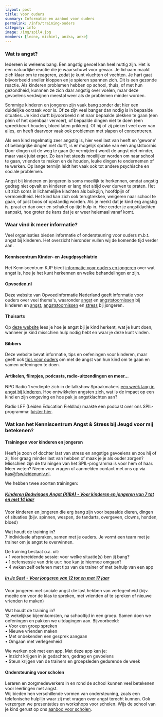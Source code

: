 ```yaml
---
layout: post
title: Voor ouders
summary: Informatie en aanbod voor ouders
permalink: /info/training-ouders
category: info
image: /img/spil4.jpg
members: [leone, michiel, anika, anke]
---
```


### Wat is angst? 

Iedereen is weleens bang. Een angstig gevoel kan heel nuttig zijn. Het is een natuurlijke reactie die je waarschuwt voor gevaar. Je lichaam maakt zich klaar om te reageren, zodat je kunt vluchten of vechten. Je hart gaat bijvoorbeeld sneller kloppen en je spieren spannen zich. Dit is een gezonde reactie. Als kinderen problemen hebben op school, thuis, of met hun gezondheid, kunnnen ze zich daar angstig over voelen, maar deze gevoelens verdwijnen meestal weer als de problemen minder worden.

Sommige kinderen en jongeren zijn vaak bang zonder dat hier een duidelijke oorzaak voor is. Of ze zijn veel banger dan nodig is in bepaalde situaties. Je kind durft bijvoorbeeld niet naar bepaalde plekken te gaan (een plein of het openbaar vervoer), of bepaalde dingen niet te doen (een spreekbeurt houden, bloed laten prikken). Of hij of zij piekert veel over van alles, en heeft daarvoor vaak ook problemen met slapen of concentreren. 

Als een kind regelmatig zeer angstig is, hier veel last van heeft en 'gewone' of belangrijke dingen niet durft, is er mogelijk sprake van een angststoornis. Door dingen uit de weg te gaan (te vermijden) wordt de angst niet minder, maar vaak juist erger. Zo kan het steeds moeilijker worden om naar school te gaan, vrienden te maken en de houden, leuke dingen te ondernemen of te werken. Op lange termijn leidt het vaak ook tot andere psychische en sociale problemen. 

Angst bij kinderen en jongeren is soms moeilijk te herkennen, omdat angstig gedrag niet opvalt en kinderen er lang niet altijd over durven te praten. Het uit zich soms in lichamelijke klachten als buikpijn, hoofdpijn of vermoeidheid. Het kind kan zich ook terugtrekken, weigeren naar school te gaan, of juist boos of opstandig worden. Als je merkt dat je kind erg angstig is, praat er dan over en schakel op tijd hulp in. Hoe eerder je angstklachten aanpakt, hoe groter de kans dat je er weer helemaal vanaf komt. 
<br>


### Waar vind ik meer informatie?

Veel organisaties bieden informatie of ondersteuning voor ouders m.b.t. angst bij kinderen. Het overzicht hieronder vullen wij de komende tijd verder aan. 

#### Kenniscentrum Kinder- en Jeugdpsychiatrie
Het Kenniscentrum KJP biedt [informatie voor ouders en jongeren](https://www.kenniscentrum-kjp.nl/ouders-jongeren/angst/) over wat angst is, hoe je het kunt herkennen en welke behandelingen er zijn. 

#### Opvoeden.nl
Deze website van Opvoedinformatie Nederland geeft informatie voor ouders over veel thema's, waaronder [angst](https://www.opvoeden.nl/angstig-gedrag-476/) en [angststoornissen](https://www.opvoeden.nl/angststoornissen-197/) bij kinderen en [angst](https://www.opvoeden.nl/bang-777/), [angststoornissen](https://www.opvoeden.nl/angststoornissen-1281/) en [stress](https://www.opvoeden.nl/stress-758/) bij jongeren. 

#### Thuisarts
Op [deze website](https://www.thuisarts.nl/angst-bij-kinderen) lees je hoe je angst bij je kind herkent, wat je kunt doen, wanneer je kind misschien hulp nodig hebt en waar je deze kunt vinden.

#### Bibbers 
Deze website bevat informatie, tips en oefeningen voor kinderen, maar geeft ook [tips voor ouders](https://bibbers.nl/voor-volwassenen/) om met de angst van hun kind om te gaan en samen oefeningen te doen. 

#### Artikelen, filmpjes, podcasts, radio-uitzendingen en meer... 
NPO Radio 1 verdiepte zich in de talkshow Spraakmakers [een week lang in angst bij kinderen](https://www.nporadio1.nl/spraakmakers/onderwerpen/71875-2021-02-05-verhalen-van-spraakmakers-angst-bij-kinderen-deel-5). Hoe ontwikkelen angsten zich, wat is de impact op een kind en zijn omgeving en hoe pak je angstklachten aan?
<br>

Radio LEF (Leiden Education Fieldlad) maakte een podcast over ons SPIL-programma: [luister hier](https://open.spotify.com/episode/1woeQZApsmgxbpQtfEQPGZ?si=iIYTHGOHTlGYJw-TEfYx5w).
<br>


### Wat kan het Kenniscentrum Angst & Stress bij Jeugd voor mij betekenen?  

#### Trainingen voor kinderen en jongeren  
Heeft je zoon of dochter last van stress en angstige gevoelens en zou hij of zij hier graag minder last van hebben of maak je je als ouder zorgen? 
Misschien zijn de trainingen van het SPIL-programma is voor hem of haar. 
<br>
Meer weten? Neem voor vragen of aanmelden contact met ons op via kas@fsw.leidenuniv.nl. 
<br>

We hebben twee soorten trainingen: 

##### [Kinderen Bedwingen Angst (KIBA) - Voor kinderen en jongeren van 7 tot en met 14 jaar](https://kasleiden.nl/projects/kiba)
Voor kinderen en jongeren die erg bang zijn voor bepaalde dieren, dingen of situaties (bijv. spinnen, wespen, de tandarts, overgeven, clowns, honden, bloed)

Wat houdt de training in? <br>
7 individuele afspraken, samen met je ouders. Je vormt een team met je trainer om je angst te overwinnen. 

De training bestaat o.a. uit: <br>
•	1 voorbereidende sessie: voor welke situatie(s) ben jij bang? <br>
•	1 oefensessie van drie uur: hoe kan je hiermee omgaan? <br>
•	4 weken zelf oefenen met tips van de trainer of met behulp van een app<br>

##### [In Je Sas! - Voor jongeren van 12 tot en met 17 jaar](https://kasleiden.nl/projects/sas)
Voor jongeren met sociale angst die last hebben van verlegenheid (bijv. moeite om voor de klas te spreken, met vrienden af te spreken of nieuwe vrienden te maken)

Wat houdt de training in? <br>
12 wekelijkse bijeenkomsten, na schooltijd in een groep. 
Samen doen we oefeningen en pakken we uitdagingen aan. Bijvoorbeeld: <br>
•	Voor een groep spreken <br>
•	Nieuwe vrienden maken <br>
•	Met onbekenden een gesprek aangaan <br>
•	Omgaan met verlegenheid <br>

We werken ook met een app. Met deze app kan je: <br>
•	Inzicht krijgen in je gedachten, gedrag en gevoelens <br>
•	Steun krijgen van de trainers en groepsleden gedurende de week <br>


#### Ondersteuning voor scholen 

Leraren en zorgmedewerkers in en rond de school kunnen veel betekenen voor leerlingen met angst.<br>
Wij bieden hen verschillende vormen van ondersteuning, zoals een telefonische hulplijn waar zij met vragen over angst terecht kunnen. Ook verzorgen we presentaties en workshops voor scholen. Wijs de school van je kind gerust op ons [aanbod voor scholen](https://kasleiden.nl/info/training). 

